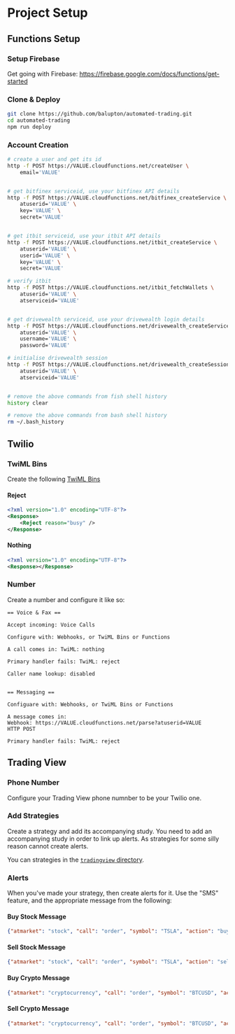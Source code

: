 # Project Setup

## Functions Setup

### Setup Firebase

Get going with Firebase:
https://firebase.google.com/docs/functions/get-started

### Clone & Deploy

``` bash
git clone https://github.com/balupton/automated-trading.git
cd automated-trading
npm run deploy
```

### Account Creation

``` bash
# create a user and get its id
http -f POST https://VALUE.cloudfunctions.net/createUser \
    email='VALUE'


# get bitfinex serviceid, use your bitfinex API details
http -f POST https://VALUE.cloudfunctions.net/bitfinex_createService \
    atuserid='VALUE' \
    key='VALUE' \
    secret='VALUE'


# get itbit serviceid, use your itbit API details
http -f POST https://VALUE.cloudfunctions.net/itbit_createService \
    atuserid='VALUE' \
    userid='VALUE' \
    key='VALUE' \
    secret='VALUE'

# verify itbit
http -f POST https://VALUE.cloudfunctions.net/itbit_fetchWallets \
    atuserid='VALUE' \
    atserviceid='VALUE'


# get drivewealth serviceid, use your drivewealth login details
http -f POST https://VALUE.cloudfunctions.net/drivewealth_createService \
    atuserid='VALUE' \
    username='VALUE' \
    password='VALUE'

# initialise drivewealth session
http -f POST https://VALUE.cloudfunctions.net/drivewealth_createSession \
    atuserid='VALUE' \
    atserviceid='VALUE'


# remove the above commands from fish shell history
history clear

# remove the above commands from bash shell history
rm ~/.bash_history
```



## Twilio

### TwiML Bins

Create the following [TwiML Bins](https://www.twilio.com/console/runtime/twiml-bins)

#### Reject

``` xml
<?xml version="1.0" encoding="UTF-8"?>
<Response>
    <Reject reason="busy" />
</Response>
```

#### Nothing

``` xml
<?xml version="1.0" encoding="UTF-8"?>
<Response></Response>
```


### Number

Create a number and configure it like so:

```
== Voice & Fax ==

Accept incoming: Voice Calls

Configure with: Webhooks, or TwiML Bins or Functions

A call comes in: TwiML: nothing

Primary handler fails: TwiML: reject

Caller name lookup: disabled


== Messaging ==

Configuare with: Webhooks, or TwiML Bins or Functions

A message comes in:
Webhook: https://VALUE.cloudfunctions.net/parse?atuserid=VALUE
HTTP POST

Primary handler fails: TwiML: reject
```



## Trading View


### Phone Number

Configure your Trading View phone numnber to be your Twilio one.

### Add Strategies

Create a strategy and add its accompanying study. You need to add an accompanying study in order to link up alerts. As strategies for some silly reason cannot create alerts.

You can strategies in the [`tradingview` directory](https://github.com/balupton/automated-trading/tree/master/tradingview).


### Alerts

When you've made your strategy, then create alerts for it. Use the "SMS" feature, and the appropriate message from the following:

#### Buy Stock Message

``` json
{"atmarket": "stock", "call": "order", "symbol": "TSLA", "action": "buy"}
```

#### Sell Stock Message

``` json
{"atmarket": "stock", "call": "order", "symbol": "TSLA", "action": "sell"}
```

#### Buy Crypto Message

``` json
{"atmarket": "cryptocurrency", "call": "order", "symbol": "BTCUSD", "action": "buy"}
```

#### Sell Crypto Message

``` json
{"atmarket": "cryptocurrency", "call": "order", "symbol": "BTCUSD", "action": "sell"}
```
